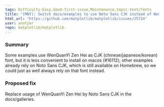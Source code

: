 ```yaml
---
tags: Difficulty-Easy,Good-first-issue,Maintenance,topic-text/fonts
title: "[MNT]: Switch docs/examples to use Noto Sans CJK instead of WenQuanYi Zen Hei as CJK font"
html_url: "https://github.com/matplotlib/matplotlib/issues/25724"
user: anntzer
repo: matplotlib/matplotlib
---
```


### Summary

Some examples use WenQuanYi Zen Hei as CJK (chinese/japanese/korean) font, but it is less convenient to install on macos (#16112); other examples already rely on Noto Sans CJK, which is still available on Homebrew, so we could just as well always rely on that font instead.

### Proposed fix

Replace usage of WenQuanYi Zen Hei by Noto Sans CJK in the docs/galleries.